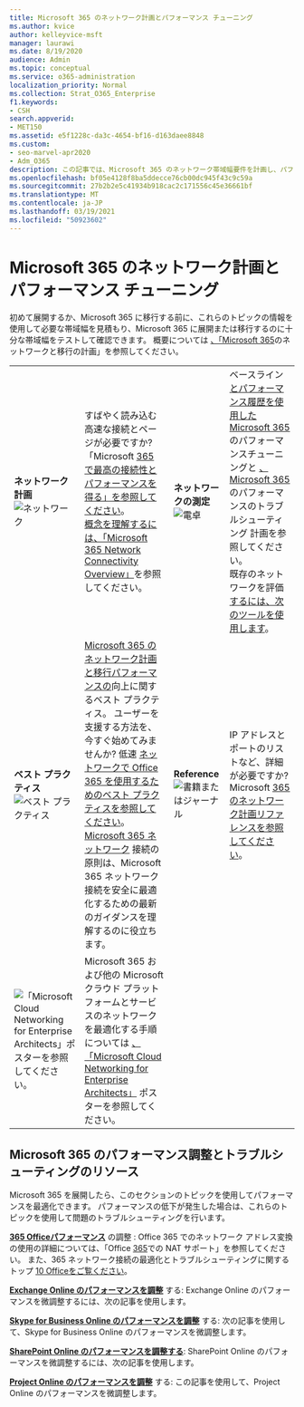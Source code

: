 ```yaml
---
title: Microsoft 365 のネットワーク計画とパフォーマンス チューニング
ms.author: kvice
author: kelleyvice-msft
manager: laurawi
ms.date: 8/19/2020
audience: Admin
ms.topic: conceptual
ms.service: o365-administration
localization_priority: Normal
ms.collection: Strat_O365_Enterprise
f1.keywords:
- CSH
search.appverid:
- MET150
ms.assetid: e5f1228c-da3c-4654-bf16-d163daee8848
ms.custom:
- seo-marvel-apr2020
- Adm_O365
description: この記事では、Microsoft 365 のネットワーク帯域幅要件を計画し、パフォーマンスの微調整とトラブルシューティングを行う際に役立ちます。
ms.openlocfilehash: bf05e4128f8ba5ddecce76cb00dc945f43c9c59a
ms.sourcegitcommit: 27b2b2e5c41934b918cac2c171556c45e36661bf
ms.translationtype: MT
ms.contentlocale: ja-JP
ms.lasthandoff: 03/19/2021
ms.locfileid: "50923602"
---
```

# <a name="network-planning-and-performance-tuning-for-microsoft-365"></a>Microsoft 365 のネットワーク計画とパフォーマンス チューニング
初めて展開するか、Microsoft 365 に移行する前に、これらのトピックの情報を使用して必要な帯域幅を見積もり、Microsoft 365 に展開または移行するのに十分な帯域幅をテストして確認できます。 概要については [、「Microsoft 365](network-and-migration-planning.md)のネットワークと移行の計画」を参照してください。
  
|||||
|:-----|:-----|:-----|:-----|
|**ネットワーク計画** <br/> ![ネットワーク](../media/5e9dcd06-601b-4b28-88dc-f524e7548794.png)           <br/> |すばやく読み込む高速な接続とページが必要ですか?  <br/> 「Microsoft [365 で最高の接続性とパフォーマンスを得る」を参照してください](https://aka.ms/o365perfprinciples)。<br/>[概念を理解するには、「Microsoft 365 Network Connectivity Overview」](microsoft-365-networking-overview.md)を参照してください。<br/> |**ネットワークの測定** <br/> ![電卓](../media/d690a132-4884-40eb-a918-526bb3dff3cc.png)           <br/> |ベースライン [とパフォーマンス履歴を使用した Microsoft 365](performance-tuning-using-baselines-and-history.md) のパフォーマンスチューニングと [、Microsoft 365](performance-troubleshooting-plan.md)のパフォーマンスのトラブルシューティング 計画を参照してください。  <br/> 既存のネットワークを評価 [するには、次のツールを使用します](network-and-migration-planning.md#calculators)。  <br/> |
|**ベスト プラクティス** <br/> ![ベスト プラクティス](../media/2a659a5c-1007-47d3-a6c6-a19e018ab29b.png)           <br/> |[Microsoft 365 のネットワーク計画と移行パフォーマンスの](network-and-migration-planning.md#BestPractices)向上に関するベスト プラクティス。 ユーザーを支援する方法を、今すぐ始めてみませんか? 低速 [ネットワークで Office 365 を使用するためのベスト プラクティスを参照してください](https://support.office.com/article/fd16c8d2-4799-4c39-8fd7-045f06640166)。  <br/> [Microsoft 365 ネットワーク](./microsoft-365-network-connectivity-principles.md) 接続の原則は、Microsoft 365 ネットワーク接続を安全に最適化するための最新のガイダンスを理解するのに役立ちます。  <br/> |**Reference** <br/> ![書籍またはジャーナル](../media/56dff3c1-f605-48d8-811f-7d13ce639ecd.png)           <br/> |IP アドレスとポートのリストなど、詳細が必要ですか? Microsoft [365 のネットワーク計画リファレンスを参照してください](network-and-migration-planning.md#NetReference)。  <br/> |
|![「Microsoft Cloud Networking for Enterprise Architects」ポスターを参照してください。](../media/3094be9f-2407-4fa5-896d-aa66ef7b9bb9.png)           <br/> |Microsoft 365 および他の Microsoft クラウド プラットフォームとサービスのネットワークを最適化する手順については [、「Microsoft Cloud Networking for Enterprise Architects」](../solutions/cloud-architecture-models.md) ポスターを参照してください。  <br/> |
   
## <a name="performance-tuning-and-troubleshooting-resources-for-microsoft-365"></a>Microsoft 365 のパフォーマンス調整とトラブルシューティングのリソース
<a name="apptuning"> </a>

Microsoft 365 を展開したら、このセクションのトピックを使用してパフォーマンスを最適化できます。 パフォーマンスの低下が発生した場合は、これらのトピックを使用して問題のトラブルシューティングを行います。
  
 **[365 Officeパフォーマンス](tune-microsoft-365-performance.md)** の調整 : Office 365 でのネットワーク アドレス変換の使用の詳細については、「Office [365](nat-support-with-microsoft-365.md)での NAT サポート」を参照してください。 また、365 ネットワーク接続の最適化とトラブルシューティングに関するトップ [10 Officeをご覧ください](/archive/blogs/onthewire/top-10-tips-for-optimising-troubleshooting-your-office-365-network-connectivity)。 
  
 **[Exchange Online のパフォーマンスを調整](tune-exchange-online-performance.md)** する: Exchange Online のパフォーマンスを微調整するには、次の記事を使用します。 
  
 **[Skype for Business Online のパフォーマンスを調整](tune-skype-for-business-online-performance.md)** する: 次の記事を使用して、Skype for Business Online のパフォーマンスを微調整します。 
  
 **[SharePoint Online のパフォーマンスを調整する](tune-sharepoint-online-performance.md)**: SharePoint Online のパフォーマンスを微調整するには、次の記事を使用します。 
  
 **[Project Online のパフォーマンスを調整](https://support.office.com/article/12ba0ebd-c616-42e5-b9b6-cad570e8409c)** する: この記事を使用して、Project Online のパフォーマンスを微調整します。